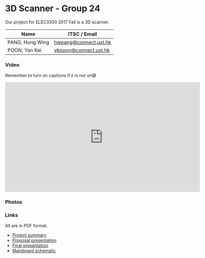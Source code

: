 ﻿# 3D Scanner - Group 24

Our project for ELEC3300 2017 Fall is a 3D scanner.

|Name|ITSC / Email|
|---|---|
|PANG, Hong Wing|hwpang@connect.ust.hk|
|POON, Yan Kei|ykpoon@connect.ust.hk

### Video

Remember to turn on captions if it is not on😅

<iframe width="640" height="360" src="https://www.youtube.com/embed/_XCsjpqMYFg?cc_load_policy=1" frameborder="0" allowfullscreen></iframe>

### Photos

### Links

All are in PDF format.

* [Project summary](ProjectSummary.pdf)
* [Proposal presentation](ProposalPresentation.pdf)
* [Final presentation](FinalPresentation.pdf)
* [Mainboard schematic](Scheme.pdf)
